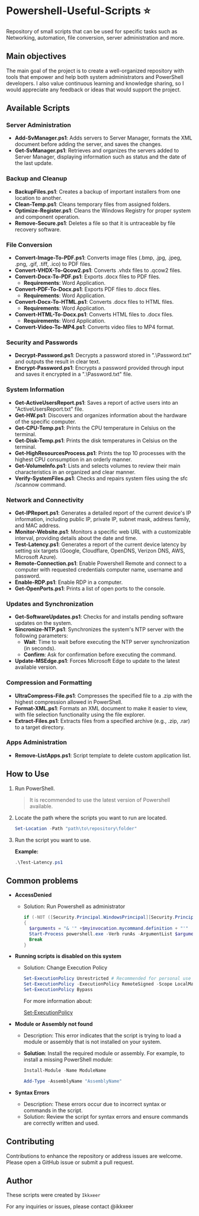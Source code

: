 # Powershell-Useful-Scripts ⭐
Repository of small scripts that can be used for specific tasks such as Networking, automation, file conversion, server administration and more.

## Main objectives
The main goal of the project is to create a well-organized repository with tools that empower and help both system administrators and PowerShell developers. I also value continuous learning and knowledge sharing, so I would appreciate any feedback or ideas that would support the project.

## Available Scripts

### Server Administration
- **Add-SvManager.ps1**: Adds servers to Server Manager, formats the XML document before adding the server, and saves the changes.
- **Get-SvManager.ps1**: Retrieves and organizes the servers added to Server Manager, displaying information such as status and the date of the last update.

### Backup and Cleanup
- **BackupFiles.ps1**: Creates a backup of important installers from one location to another.
- **Clean-Temp.ps1**: Cleans temporary files from assigned folders.
- **Optimize-Register.ps1**: Cleans the Windows Registry for proper system and component operation.
- **Remove-Secure.ps1**: Deletes a file so that it is untraceable by file recovery software.

### File Conversion
- **Convert-Image-To-PDF.ps1**: Converts image files (.bmp, .jpg, .jpeg, .png, .gif, .tiff, .ico) to PDF files.
- **Convert-VHDX-To-Qcow2.ps1**: Converts .vhdx files to .qcow2 files.
- **Convert-Docx-To-PDF.ps1**: Exports .docx files to PDF files. 
  - **Requirements**: Word Application.
- **Convert-PDF-To-Docx.ps1**: Exports PDF files to .docx files.
  - **Requirements**: Word Application.
- **Convert-Docx-To-HTML.ps1**: Converts .docx files to HTML files.
  - **Requirements**: Word Application.
- **Convert-HTML-To-Docx.ps1**: Converts HTML files to .docx files.
  - **Requirements**: Word Application.
- **Convert-Video-To-MP4.ps1**: Converts video files to MP4 format.

### Security and Passwords
- **Decrypt-Password.ps1**: Decrypts a password stored in ".\Password.txt" and outputs the result in clear text.
- **Encrypt-Password.ps1**: Encrypts a password provided through input and saves it encrypted in a ".\Password.txt" file.

### System Information
- **Get-ActiveUsersReport.ps1**: Saves a report of active users into an "ActiveUsersReport.txt" file.
- **Get-HW.ps1**: Discovers and organizes information about the hardware of the specific computer.
- **Get-CPU-Temp.ps1**: Prints the CPU temperature in Celsius on the terminal.
- **Get-Disk-Temp.ps1**: Prints the disk temperatures in Celsius on the terminal.
- **Get-HighResourcesProcess.ps1**: Prints the top 10 processes with the highest CPU consumption in an orderly manner.
- **Get-VolumeInfo.ps1**: Lists and selects volumes to review their main characteristics in an organized and clear manner.
- **Verify-SystemFiles.ps1**: Checks and repairs system files using the sfc /scannow command.

### Network and Connectivity
- **Get-IPReport.ps1**: Generates a detailed report of the current device's IP information, including public IP, private IP, subnet mask, address family, and MAC address.
- **Monitor-Website.ps1**: Monitors a specific web URL with a customizable interval, providing details about the date and time.
- **Test-Latency.ps1**: Generates a report of the current device latency by setting six targets (Google, Cloudflare, OpenDNS, Verizon DNS, AWS, Microsoft Azure).
- **Remote-Connection.ps1**: Enable Powershell Remote and connect to a computer with requested credentials computer name, username and password.
- **Enable-RDP.ps1**: Enable RDP in a computer.
- **Get-OpenPorts.ps1**: Prints a list of open ports to the console.

### Updates and Synchronization
- **Get-SoftwareUpdates.ps1**: Checks for and installs pending software updates on the system.
- **Sincronize-NTP.ps1**: Synchronizes the system's NTP server with the following parameters:
  - **Wait**: Time to wait before executing the NTP server synchronization (in seconds).
  - **Confirm**: Ask for confirmation before executing the command.
- **Update-MSEdge.ps1**: Forces Microsoft Edge to update to the latest available version.

### Compression and Formatting
- **UltraCompress-File.ps1**: Compresses the specified file to a .zip with the highest compression allowed in PowerShell.
- **Format-XML.ps1**: Formats an XML document to make it easier to view, with file selection functionality using the file explorer.
- **Extract-Files.ps1**: Extracts files from a specified archive (e.g., .zip, .rar) to a target directory.

### Apps Administration
- **Remove-ListApps.ps1**: Script template to delete custom application list.

## How to Use

1. Run PowerShell.
      > It is recommended to use the latest version of Powershell available.

2. Locate the path where the scripts you want to run are located.

   ```powershell
   Set-Location -Path "path\to\repository\folder"
   ```
   
3. Run the script you want to use.

   **Example:**
   ```powershell
   .\Test-Latency.ps1
    ```

## Common problems

- **AccessDenied**
  - Solution: Run Powershell as administrator
    
    ```powershell
    if (-NOT ([Security.Principal.WindowsPrincipal][Security.Principal.WindowsIdentity]::GetCurrent()).IsInRole([Security.Principal.WindowsBuiltInRole] "Administrator"))  
    {  
      $arguments = "& '" +$myinvocation.mycommand.definition + "'"
      Start-Process powershell.exe -Verb runAs -ArgumentList $arguments
      Break
    }
    ```

- **Running scripts is disabled on this system**
  - Solution: Change Execution Policy
    ```powershell
    Set-ExecutionPolicy Unrestricted # Recommended for personal use
    Set-ExecutionPolicy -ExecutionPolicy RemoteSigned -Scope LocalMachine
    Set-ExecutionPolicy Bypass
    ```

    For more information about:
    
    [Set-ExecutionPolicy](https://learn.microsoft.com/en-us/powershell/module/microsoft.powershell.security/set-executionpolicy?view=powershell-7.4)

- **Module or Assembly not found**
  - Description: This error indicates that the script is trying to load a module or assembly that is not installed on your system.
  - **Solution**: Install the required module or assembly. For example, to install a missing PowerShell module:
    ```powershell
    Install-Module -Name ModuleName
    ```

    ```powershell
    Add-Type -AssemblyName "AssemblyName"
    ```

- **Syntax Errors**
  - Description: These errors occur due to incorrect syntax or commands in the script.
  - Solution: Review the script for syntax errors and ensure commands are correctly written and used.


## Contributing
Contributions to enhance the repository or address issues are welcome. Please open a GitHub issue or submit a pull request.

## Author

These scripts were created by ``Ikkxeer``

For any inquiries or issues, please contact @ikkxeer
